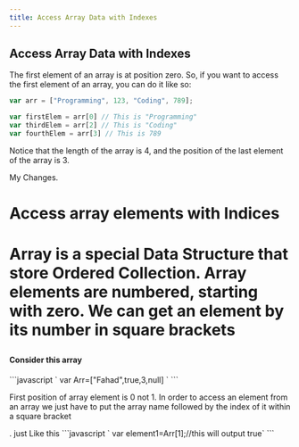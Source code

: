 ```yaml
---
title: Access Array Data with Indexes
---
```

## Access Array Data with Indexes

<!-- The article goes here, in GitHub-flavored Markdown. Feel free to add YouTube videos, images, and CodePen/JSBin embeds  -->
The first element of an array is at position zero. So, if you want to access the first element of an array, you can do it like so:

```javascript
var arr = ["Programming", 123, "Coding", 789];

var firstElem = arr[0] // This is "Programming"
var thirdElem = arr[2] // This is "Coding"
var fourthElem = arr[3] // This is 789
```

Notice that the length of the array is 4, and the position of the last element of the array is 3.


My Changes.
<h1> Access array elements with Indices<h1>
 <p><b>Array</b> is a special Data Structure that store <span>Ordered Collection</span>. 
  Array elements are numbered, starting with zero.
  We can get an element by its number in square brackets</p>
 <h4>Consider this array</h4>
 ```javascript
 ` var Arr=["Fahad",true,3,null] `
 ```
  <p>First position of <span>array element is 0</span> not 1.
 In order to access an element from an array we just have to put the array name followed by the index of it within a square bracket </p>.
 <span> just Like this</span>
 ```javascript
 ` var element1=Arr[1];//this will output true`
  ```
